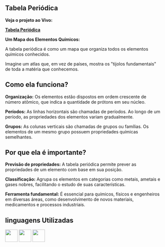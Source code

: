 ## Tabela Periódica ##

**Veja o projeto ao Vivo:**

**[Tabela Periódica](https://ninja1375.github.io/Tabela-periodica/)**


**Um Mapa dos Elementos Químicos:**

A tabela periódica é como um mapa que organiza todos os elementos químicos conhecidos. 

Imagine um atlas que, em vez de países, mostra os "tijolos fundamentais" de toda a matéria que conhecemos.

## Como ela funciona? ##

**Organização:** Os elementos estão dispostos em ordem crescente de número atômico, que indica a quantidade de prótons em seu núcleo.

**Períodos:** As linhas horizontais são chamadas de períodos. Ao longo de um período, as propriedades dos elementos variam gradualmente.

**Grupos:** As colunas verticais são chamadas de grupos ou famílias. Os elementos de um mesmo grupo possuem propriedades químicas semelhantes.

## Por que ela é importante? ##

**Previsão de propriedades:** A tabela periódica permite prever as propriedades de um elemento com base em sua posição.

**Classificação:** Agrupa os elementos em categorias como metais, ametais e gases nobres, facilitando o estudo de suas características.

**Ferramenta fundamental:** É essencial para químicos, físicos e engenheiros em diversas áreas, como desenvolvimento de novos materiais, medicamentos e processos industriais.

## linguagens Utilizadas ##

<a href="https://programartudo.blogspot.com/2024/11/html-tudo-o-que-precisa-para-comecar.html" target="_blank"><img loading="lazy" src="https://cdn.jsdelivr.net/gh/devicons/devicon/icons/html5/html5-original.svg" width="40" height="40"/></a> <a href="https://programartudo.blogspot.com/2024/11/css-como-dar-estilo-ao-teu-website.html" target="_blank"><img loading="lazy" src="https://cdn.jsdelivr.net/gh/devicons/devicon/icons/css3/css3-original.svg" width="40" height="40"/></a> <a href="https://programartudo.blogspot.com/2024/11/javascript-linguagem-dinamica-da-web.html" target="_blank"><img loading="lazy" src="https://cdn.jsdelivr.net/gh/devicons/devicon/icons/javascript/javascript-original.svg" width="40" height="40"/></a>


